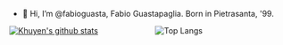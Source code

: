 - 👋 Hi, I’m @fabioguasta, Fabio Guastapaglia. Born in Pietrasanta, '99.

[![Khuyen's github stats](https://github-readme-stats.vercel.app/api?username=fabioguasta&count_private=true&show_icons=true&theme=radical&hide_rank=true)](https://github.com/anuraghazra/github-readme-stats) &nbsp;&nbsp;&nbsp;&nbsp;&nbsp;&nbsp;&nbsp;&nbsp;&nbsp;&nbsp;&nbsp;&nbsp;&nbsp;&nbsp;&nbsp;&nbsp;&nbsp;&nbsp;&nbsp;&nbsp;&nbsp;&nbsp;&nbsp;&nbsp;
![Top Langs](https://github-readme-stats.vercel.app/api/top-langs/?username=fabioguasta)


 
<!---
fabioguasta/fabioguasta is a ✨ special ✨ repository because its `README.md` (this file) appears on your GitHub profile.
You can click the Preview link to take a look at your changes.
--->
